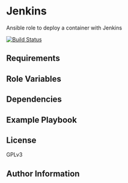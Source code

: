 
Jenkins
=======

Ansible role to deploy a container with Jenkins

[![Build Status](https://travis-ci.org/integr8/ansible-role-jenkins.svg?branch=development)](https://travis-ci.org/integr8/ansible-role-jenkins)

Requirements
------------

Role Variables
--------------

Dependencies
------------

Example Playbook
----------------

License
-------

GPLv3

Author Information
------------------


